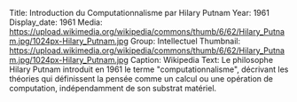 Title: Introduction du Computationnalisme par Hilary Putnam
Year: 1961
Display_date: 1961
Media: https://upload.wikimedia.org/wikipedia/commons/thumb/6/62/Hilary_Putnam.jpg/1024px-Hilary_Putnam.jpg
Group: Intellectuel
Thumbnail: https://upload.wikimedia.org/wikipedia/commons/thumb/6/62/Hilary_Putnam.jpg/1024px-Hilary_Putnam.jpg
Caption: Wikipedia
Text: Le philosophe Hilary Putnam introduit en 1961 le terme "computationnalisme", décrivant les théories qui définissent la pensée comme un calcul ou une opération de computation, indépendamment de son substrat matériel.